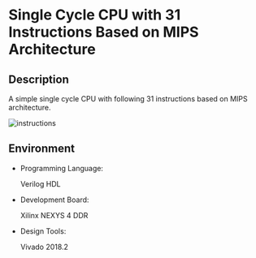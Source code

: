 # Single Cycle CPU with 31 Instructions Based on MIPS Architecture

## Description

A simple single cycle CPU with following 31 instructions based on MIPS architecture.

![instructions](E:\Work\Code\Verilog\MIPS-31-CPU\instructions.jpg)



## Environment

- Programming Language: 

    Verilog HDL

- Development Board:

    Xilinx NEXYS 4 DDR

- Design Tools: 

    Vivado 2018.2



